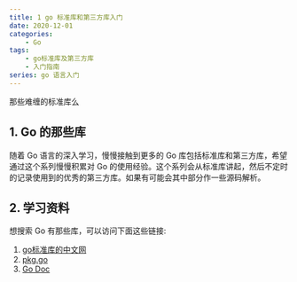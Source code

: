 ```yaml
---
title: 1 go 标准库和第三方库入门
date: 2020-12-01
categories:
    - Go
tags:
	- go标准库及第三方库
	- 入门指南
series: go 语言入门
---
```


那些难缠的标准库么
<!-- more -->


## 1. Go 的那些库
随着 Go 语言的深入学习，慢慢接触到更多的 Go 库包括标准库和第三方库，希望通过这个系列慢慢积累对 Go 的使用经验。这个系列会从标准库讲起，然后不定时的记录使用到的优秀的第三方库。如果有可能会其中部分作一些源码解析。

## 2. 学习资料
想搜索 Go 有那些库，可以访问下面这些链接:
1. [go标准库的中文网](https://studygolang.com/pkgdoc)
2. [pkg.go](https://pkg.go.dev/)
3. [Go Doc](https://godoc.org/)

